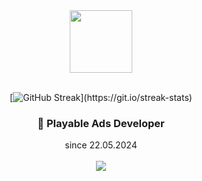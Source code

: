 <div id="header" align="center">
  

  <img src="https://i.giphy.com/media/7Z49eulwv4aGY35RaD/giphy.webp" width="100"/>
<br><br>

[![GitHub Streak](http://github-readme-streak-stats.herokuapp.com/?user=MladenovaKristina&theme=transparent&background=rgba(255,0,0,0))](https://git.io/streak-stats)

### :dizzy: Playable Ads Developer	 <br>
since 22.05.2024<br><br>
<a href="https://www.crazylabs.com/"><img src="https://berlingamescene.com/wp-content/uploads/2019/12/crazy-labs.png"/></a><br>

<br>

</div>
